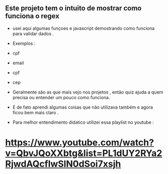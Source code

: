 ## Este projeto tem o intuito de mostrar como funciona o regex


- usei aqui algumas funçoes e javascript demostrando como funciona para validar dados .

- Exemplos :
- cpf
- email
- cpf
- cep


- Geralmente são as que mais vejo nos projetos , então quiz ajuda a quem precisa ou entender um pouco como funciona.
- E de fato aprendi algumas coisas que não utilizava também e agora ficou bem mais claro .

- Para melhor entendimento didatico utilizei essa playlist no youtube :
# https://www.youtube.com/watch?v=QbvJQoXXbtg&list=PL1dUY2RYa2RjwdAQcflwSlN0dSoi7xsjh


